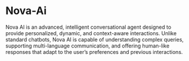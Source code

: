 # Nova-Ai
Nova AI is an advanced, intelligent conversational agent designed to provide personalized, dynamic, and context-aware interactions. Unlike standard chatbots, Nova AI is capable of understanding complex queries, supporting multi-language communication, and offering human-like responses that adapt to the user’s preferences and previous interactions.
